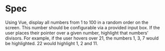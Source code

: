 # Spec

Using Vue, display all numbers from 1 to 100 in a random order on the screen. This number should be configurable via a provided input box. If the user places their pointer over a given number, highlight that numbers' divisors. For example, if the user hovers over 21, the numbers 1, 3, 7 would be highlighted. 22 would highlight 1, 2 and 11.
